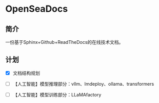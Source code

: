 # OpenSeaDocs

## 简介

一份基于Sphinx+Github+ReadTheDocs的在线技术文档。

## 计划

- [x] 文档结构规划
- [ ] 【人工智能】模型推理部分：vllm、lmdeploy、ollama、transformers
- [ ] 【人工智能】模型训练部分：LLaMAfactory



